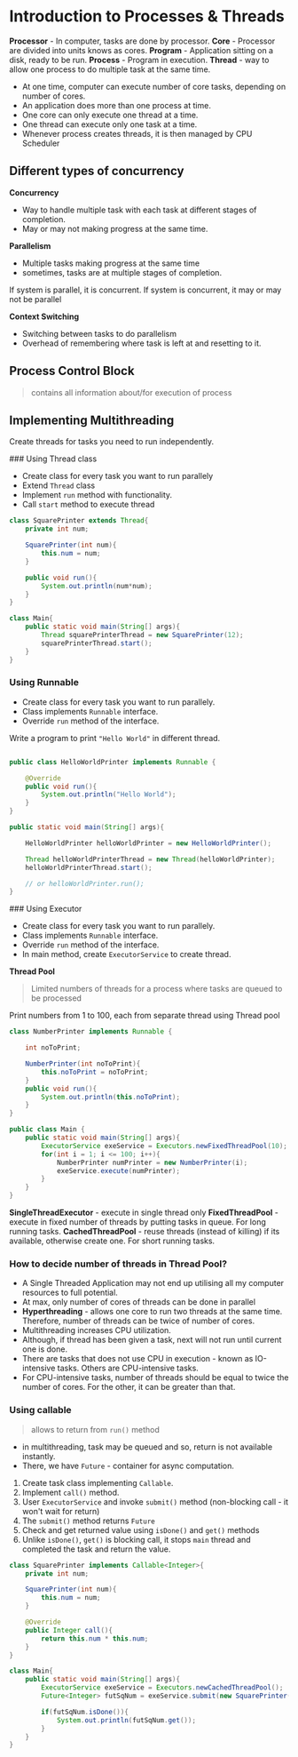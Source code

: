 # Introduction to Processes & Threads

**Processor** - In computer, tasks are done by processor.
**Core** - Processor are divided into units knows as cores.
**Program** - Application sitting on a disk, ready to be run.
**Process** - Program in execution.
**Thread** - way to allow one process to do multiple task at the same time.

- At one time, computer can execute number of core tasks, depending on number of cores.
- An application does more than one process at time.
- One core can only execute one thread at a time.
- One thread can execute only one task at a time.
- Whenever process creates threads, it is then managed by CPU Scheduler

## Different types of concurrency

**Concurrency**
- Way to handle multiple task with each task at different stages of completion.
- May or may not making progress at the same time.
  
**Parallelism**
- Multiple tasks making progress at the same time
- sometimes, tasks are at multiple stages of completion.

If system is parallel, it is concurrent.
If system is concurrent, it may or may not be parallel

**Context Switching**

- Switching between tasks to do parallelism
- Overhead of remembering where task is left at and resetting to it.


## Process Control Block
> contains all information about/for execution of process

## Implementing Multithreading

Create threads for tasks you need to run independently.

### Using Thread class


- Create class for every task you want to run parallely
- Extend `Thread` class
- Implement `run` method with functionality.
- Call `start` method to execute thread

```java
class SquarePrinter extends Thread{
    private int num;

    SquarePrinter(int num){
        this.num = num;
    }

    public void run(){
        System.out.println(num*num);
    }
}

class Main{
    public static void main(String[] args){
        Thread squarePrinterThread = new SquarePrinter(12);
        squarePrinterThread.start();
    }
}
```

### Using Runnable

- Create class for every task you want to run parallely.
- Class implements `Runnable` interface.
- Override `run` method of the interface.

Write a program to print `"Hello World"` in different thread.

```java

public class HelloWorldPrinter implements Runnable {

    @Override
    public void run(){
        System.out.println("Hello World");
    }
}

public static void main(String[] args){

    HelloWorldPrinter helloWorldPrinter = new HelloWorldPrinter();

    Thread helloWorldPrinterThread = new Thread(helloWorldPrinter);
    helloWorldPrinterThread.start();

    // or helloWorldPrinter.run();
}

```


### Using Executor

- Create class for every task you want to run parallely.
- Class implements `Runnable` interface.
- Override `run` method of the interface.
- In main method, create `ExecutorService` to create thread.

**Thread Pool**
> Limited numbers of threads for a process where tasks are queued to be processed


Print numbers from 1 to 100, each from separate thread using Thread pool

```java
class NumberPrinter implements Runnable {

    int noToPrint;

    NumberPrinter(int noToPrint){
        this.noToPrint = noToPrint;
    }
    public void run(){
        System.out.println(this.noToPrint);
    }
}

public class Main {
    public static void main(String[] args){
        ExecutorService exeService = Executors.newFixedThreadPool(10);
        for(int i = 1; i <= 100; i++){
            NumberPrinter numPrinter = new NumberPrinter(i);
            exeService.execute(numPrinter);
        }
    }
}
```

**SingleThreadExecutor** - execute in single thread only
**FixedThreadPool** - execute in fixed number of threads by putting tasks in queue. For long running tasks.
**CachedThreadPool** - reuse threads (instead of killing) if its available, otherwise create one. For short running tasks.

### How to decide number of threads in Thread Pool?


- A Single Threaded Application may not end up utilising all my computer resources to full potential. 
- At max, only number of cores of threads can be done in parallel
- **Hyperthreading** - allows one core to run two threads at the same time. Therefore, number of threads can be twice of number of cores.
- Multithreading increases CPU utilization. 
- Although, if thread has been given a task, next will not run until current one is done.
- There are tasks that does not use CPU in execution - known as IO-intensive tasks. Others are CPU-intensive tasks.
- For CPU-intensive tasks, number of threads should be equal to twice the number of cores. For the other, it can be greater than that.


### Using callable
> allows to return from `run()` method

- in multithreading, task may be queued and so, return is not available instantly.
- There, we have `Future` - container for async computation.

1. Create task class implementing `Callable`.
2. Implement `call()` method.
3. User `ExecutorService` and invoke `submit()` method (non-blocking call - it won't wait for return)
4. The `submit()` method returns `Future`
5. Check and get returned value using `isDone()` and `get()` methods
6. Unlike `isDone()`, `get()` is blocking call, it stops `main` thread and completed the task and return the value.


```java
class SquarePrinter implements Callable<Integer>{
    private int num;

    SquarePrinter(int num){
        this.num = num;
    }

    @Override
    public Integer call(){
        return this.num * this.num;
    }
}

class Main{
    public static void main(String[] args){
        ExecutorService exeService = Executors.newCachedThreadPool();
        Future<Integer> futSqNum = exeService.submit(new SquarePrinter(12));

        if(futSqNum.isDone()){
            System.out.println(futSqNum.get());
        }
    }
}
```